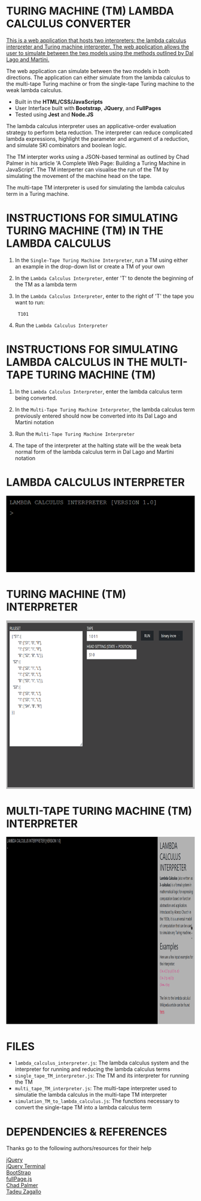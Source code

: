 TURING MACHINE (TM) LAMBDA CALCULUS CONVERTER
========================

[This is a web application that hosts two interpreters: the lambda calculus interpreter and Turing machine interpreter. The web application allows the user to simulate between the two models using the methods outlined by Dal Lago and Martini.](https://nunoagoncalves.github.io/Turing-Machine-Lambda-Calculus-Converter/)

The web application can simulate between the two models in both directions. The application can either simulate from the lambda calculus to the multi-tape Turing machine or from the single-tape Turing machine to the weak lambda calculus.

- Built in the **HTML/CSS/JavaScripts**
- User Interface built with **Bootstrap**, **JQuery**, and **FullPages**
- Tested using **Jest** and **Node.JS**

The lambda calculus interpreter uses an applicative-order evaluation strategy to perform beta reduction. The interpreter can reduce complicated lambda expressions, highlight the parameter and argument of a reduction, and simulate SKI combinators and boolean logic.

The TM interpter works using a JSON-based terminal as outlined by Chad Palmer in his article 'A Complete Web Page: Building a Turing Machine in JavaScript'. The TM interperter can visualise the run of the TM by simulating the movement of the machine head on the tape.

The multi-tape TM interpreter is used for simulating the lambda calculus term in a Turing machine. 

INSTRUCTIONS FOR SIMULATING TURING MACHINE (TM) IN THE LAMBDA CALCULUS
================================

1. In the `Single-Tape Turing Machine Interpreter`, run a TM using either an example in the drop-down list or create a TM of your own

2. In the `Lambda Calculus Interpreter`, enter 'T' to denote the beginning of the TM as a lambda term

3. In the `Lambda Calculus Interpreter`, enter to the right of 'T' the tape you want to run:

        T101

4. Run the `Lambda Calculus Interpreter`

INSTRUCTIONS FOR SIMULATING LAMBDA CALCULUS IN THE MULTI-TAPE TURING MACHINE (TM)
================================

1. In the `Lambda Calculus Interpreter`, enter the lambda calculus term being converted.

2. In the `Multi-Tape Turing Machine Interpreter`, the lambda calculus term previously entered should now be converted into its Dal Lago and Martini notation

3. Run the `Multi-Tape Turing Machine Interpreter`

4. The tape of the interpreter at the halting state will be the weak beta normal form of the lambda calculus term in Dal Lago and Martini notation

LAMBDA CALCULUS INTERPRETER
========================

![](img/lambdaGif.gif)
 
TURING MACHINE (TM) INTERPRETER
========================

<img src="img/turingGif.gif" width="750" height="450">

MULTI-TAPE TURING MACHINE (TM) INTERPRETER
========================

<img src="img/multitapeGif.gif" width="800" height="500">

FILES
===============

- `lambda_calculus_interpreter.js`: The lambda calculus system and the interpreter for running and reducing the lambda calculus terms
- `single_tape_TM_interpreter.js`: The TM and its interpreter for running the TM
- `multi_tape_TM_interpreter.js`: The multi-tape interpreter used to simulatie the lambda calculus in the multi-tape TM interpreter
- `simulation_TM_to_lambda_calculus.js`: The functions necessary to convert the single-tape TM into a lambda calculus term 

DEPENDENCIES & REFERENCES
===================

Thanks go to the following authors/resources for their help

[jQuery](https://jquery.com/)  
[jQuery Terminal](https://terminal.jcubic.pl/)  
[BootStrap](https://getbootstrap.com/)  
[fullPage.js](https://alvarotrigo.com/fullPage/)  
[Chad Palmer](https://medium.com/swlh/a-complete-web-page-building-a-turing-machine-in-javascript-d6c32d3708c4)  
[Tadeu Zagallo](https://tadeuzagallo.com/blog/writing-a-lambda-calculus-interpreter-in-javascript/)  